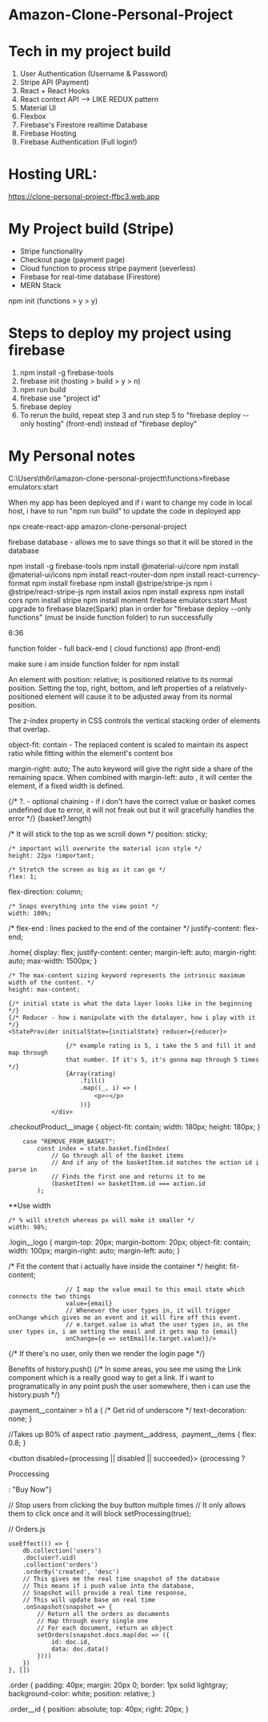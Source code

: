 # Amazon-Clone-Personal-Project

# Tech in my project build
1) User Authentication (Username & Password)
2) Stripe API (Payment)
3) React + React Hooks
4) React context API --> LIKE REDUX pattern
5) Material UI
6) Flexbox
7) Firebase's Firestore realtime Database
8) Firebase Hosting
9) Firebase Authentication (Full login!)


# Hosting URL:

https://clone-personal-project-ffbc3.web.app


# My Project build (Stripe)

* Stripe functionality
* Checkout page (payment page)
* Cloud function to process stripe payment (severless)
* Firebase for real-time database (Firestore)
* MERN Stack

npm init (functions > y > y)

# Steps to deploy my project using firebase

1) npm install -g firebase-tools
2) firebase init (hosting > build > y > n)
3) npm run build
4) firebase use "project id"
5) firebase deploy
6) To rerun the build, repeat step 3 and run step 5 to "firebase deploy --only hosting" (front-end) instead of "firebase deploy" 


# My Personal notes

C:\Users\th6ri\amazon-clone-personal-projectt\functions>firebase emulators:start

When my app has been deployed and if i want to change my code in local host, i have to run "npm run build" to update the code in deployed app

npx create-react-app amazon-clone-personal-project

firebase database - allows me to save things so that it will be stored in the database

npm install -g firebase-tools
npm install @material-ui/core
npm install @material-ui/icons
npm install react-router-dom
npm install react-currency-format
npm install firebase
npm install @stripe/stripe-js
npm i @stripe/react-stripe-js
npm install axios
npm install express
npm install cors
npm install stripe
npm install moment 
firebase emulators:start
Must upgrade to firebase blaze(Spark) plan in order for "firebase deploy --only functions" (must be inside function folder) to run successfully

6:36

function folder - full back-end ( cloud functions)
app (front-end)

make sure i am inside function folder for npm install

An element with position: relative; is positioned relative to its normal position. Setting the top, right, bottom, and left properties of a relatively-positioned element will cause it to be adjusted away from its normal position.

The z-index property in CSS controls the vertical stacking order of elements that overlap.

object-fit: contain - The replaced content is scaled to maintain its aspect ratio while fitting within the element's content box

margin-right: auto; The auto keyword will give the right side a share of the remaining space. When combined with margin-left: auto , it will center the element, if a fixed width is defined.

{/* ?. - optional chaining - if i don't have the correct value or basket comes undefined due to error, it will not freak out but it will gracefully handles the error */}
   {basket?.length}

 /* It will stick to the top as we scroll down */
    position: sticky;

    /* important will overwrite the material icon style */
    height: 22px !important;

    /* Stretch the screen as big as it can go */
    flex: 1;

flex-direction: column;

    /* Snaps everything into the view point */
    width: 100%;

/* flex-end : lines packed to the end of the container */
    justify-content: flex-end;

.home{
    display: flex;
    justify-content: center;
    margin-left: auto;
    margin-right: auto;
    max-width: 1500px;
}

    /* The max-content sizing keyword represents the intrinsic maximum width of the content. */
    height: max-content;

    {/* initial state is what the data layer looks like in the beginning */}
    {/* Reducer - how i manipulate with the datalayer, how i play with it */}
    <StateProvider initialState={initialState} reducer={reducer}>

                    {/* example rating is 5, i take the 5 and fill it and map through
                    that number. If it's 5, it's gonna map through 5 times */}
                    {Array(rating)
                        .fill()
                        .map((_, i) => (
                            <p>⭐</p>
                        ))}
                </div>

.checkoutProduct__image {
    object-fit: contain;
    width: 180px;
    height: 180px;
}

        case "REMOVE_FROM_BASKET":
            const index = state.basket.findIndex(
                // Go through all of the basket items 
                // And if any of the basketItem.id matches the action id i parse in
                // Finds the first one and returns it to me
                (basketItem) => basketItem.id === action.id
            );

**Use width

    /* % will stretch whereas px will make it smaller */
    width: 98%;

.login__logo {
    margin-top: 20px;
    margin-bottom: 20px;
    object-fit: contain;
    width: 100px;
    margin-right: auto;
    margin-left: auto;
}

/* Fit the content that i actually have inside the container */
height: fit-content;

                    // I map the value email to this email state which connects the two things
                    value={email} 
                    // Whenever the user types in, it will trigger onChange which gives me an event and it will fire off this event.
                    // e.target.value is what the user types in, as the user types in, i am setting the email and it gets map to {email}
                    onChange={e => setEmail(e.target.value)}/>

{/* If there's no user, only then we render the login page */}
<Link to= {!user && "/login"}>

Benefits of history.push()
{/* In some areas, you see me using the Link component which is a really
good way to get a link. If i want to programatically in any point 
push the user somewhere, then i can use the history.push  */}

.payment__container > h1 a {
    /* Get rid of underscore */
    text-decoration: none;
}

//Takes up 80% of aspect ratio
.payment__address, .payment__items {
    flex: 0.8;
}

<button disabled={processing || disabled || succeeded}>
	<span>{processing ? <p>Proccessing</p> : "Buy Now"}</span>
</button>

// Stop users from clicking the buy button multiple times 
// It only allows them to click once and it will block
setProcessing(true);

// Orders.js

    useEffect(() => {
        db.collection('users')
        .doc(user?.uid)
        .collection('orders')
        .orderBy('created', 'desc')
        // This gives me the real time snapshot of the database
        // This means if i push value into the database, 
        // Snapshot will provide a real time response,
        // This will update base on real time 
        .onSnapshot(snapshot => {
            // Return all the orders as documents
            // Map through every single one 
            // For each document, return an object
            setOrders(snapshot.docs.map(doc => ({
                id: doc.id,
                data: doc.data()
            })))
        })
    }, [])

.order {
    padding: 40px;
    margin: 20px 0;
    border: 1px solid lightgray;
    background-color: white;
    position: relative;
}

.order__id {
    position: absolute;
    top: 40px;
    right: 20px;
}
